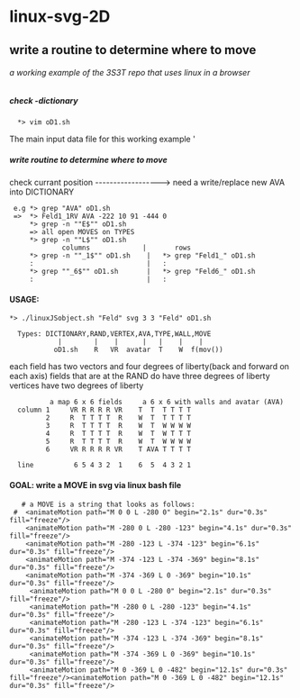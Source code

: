 # linux-svg-2D
## write a routine to determine where to move
###### a working example of the 3S3T repo that uses linux in a browser

##### check -dictionary

      *> vim oD1.sh
      
 The main input data file for this working example
 '
##### write routine to determine where to move
check currant position   ------------------> need a write/replace new AVA into DICTIONARY

     e.g *> grep "AVA" oD1.sh
     =>  *> Feld1_1RV AVA -222 10 91 -444 0
         *> grep -n ""E$"" oD1.sh
         => all open MOVES on TYPES 
         *> grep -n ""L$"" oD1.sh
                 columns             |       rows
         *> grep -n ""_1$"" oD1.sh    |   *> grep "Feld1_" oD1.sh
         :                            |   : 
         *> grep ""_6$"" oD1.sh       |   *> grep "Feld6_" oD1.sh
         :                            |   :

#### USAGE:

    *> ./linuxJSobject.sh "Feld" svg 3 3 "Feld" oD1.sh

      Types: DICTIONARY,RAND,VERTEX,AVA,TYPE,WALL,MOVE
                |        |    |      |   |    |    |
               oD1.sh    R   VR  avatar  T    W  f(mov())         

each field has two vectors and four degrees of liberty(back and forward on each axis)
fields that are at the RAND do have three degrees of liberty
vertices have two degrees of liberty 

              a map 6 x 6 fields     a 6 x 6 with walls and avatar (AVA)
      column 1     VR R R R R VR    T  T  T T T T
             2     R  T T T T  R    W  T  T T T T  
             3     R  T T T T  R    W  T  W W W W
             4     R  T T T T  R    W  T  W T T T
             5     R  T T T T  R    W  T  W W W W
             6     VR R R R R VR    T AVA T T T T
 
      line          6 5 4 3 2  1    6  5  4 3 2 1   
#### GOAL: write a MOVE in svg via linux bash file

       # a MOVE is a string that looks as follows:
     #  <animateMotion path="M 0 0 L -280 0" begin="2.1s" dur="0.3s" fill="freeze"/>
        <animateMotion path="M -280 0 L -280 -123" begin="4.1s" dur="0.3s" fill="freeze"/>
        <animateMotion path="M -280 -123 L -374 -123" begin="6.1s" dur="0.3s" fill="freeze"/>
        <animateMotion path="M -374 -123 L -374 -369" begin="8.1s" dur="0.3s" fill="freeze"/>
        <animateMotion path="M -374 -369 L 0 -369" begin="10.1s" dur="0.3s" fill="freeze"/>
         <animateMotion path="M 0 0 L -280 0" begin="2.1s" dur="0.3s" fill="freeze"/>
         <animateMotion path="M -280 0 L -280 -123" begin="4.1s" dur="0.3s" fill="freeze"/>
         <animateMotion path="M -280 -123 L -374 -123" begin="6.1s" dur="0.3s" fill="freeze"/>
         <animateMotion path="M -374 -123 L -374 -369" begin="8.1s" dur="0.3s" fill="freeze"/>
         <animateMotion path="M -374 -369 L 0 -369" begin="10.1s" dur="0.3s" fill="freeze"/>
         <animateMotion path="M 0 -369 L 0 -482" begin="12.1s" dur="0.3s" fill="freeze"/><animateMotion path="M 0 -369 L 0 -482" begin="12.1s" dur="0.3s" fill="freeze"/>
